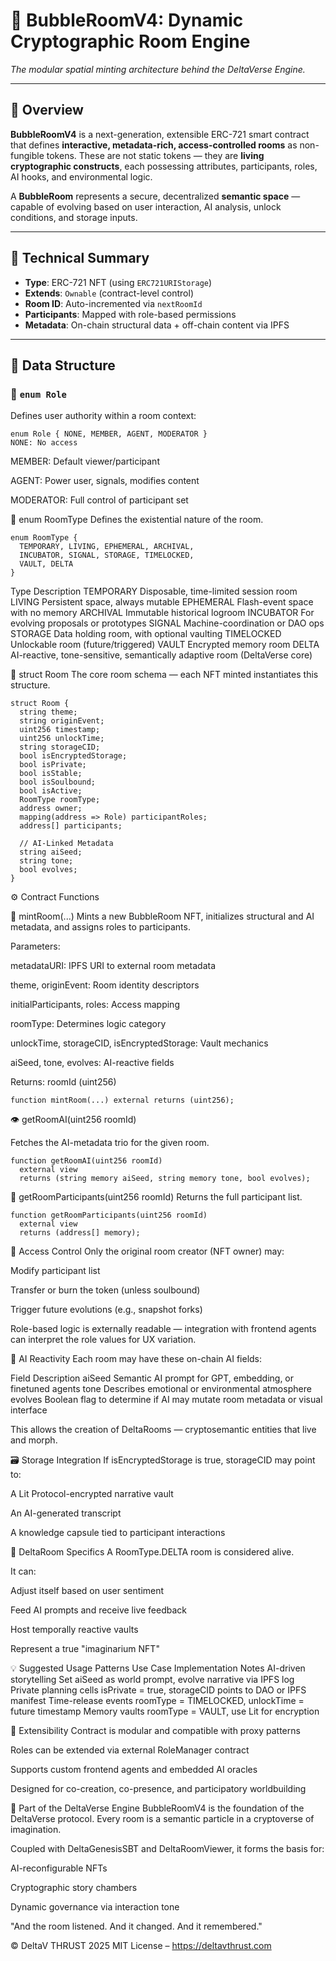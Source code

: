 # 🧱 BubbleRoomV4: Dynamic Cryptographic Room Engine

_The modular spatial minting architecture behind the DeltaVerse Engine._

---

## 🧬 Overview

**BubbleRoomV4** is a next-generation, extensible ERC-721 smart contract that defines **interactive, metadata-rich, access-controlled rooms** as non-fungible tokens. These are not static tokens — they are **living cryptographic constructs**, each possessing attributes, participants, roles, AI hooks, and environmental logic.

A **BubbleRoom** represents a secure, decentralized **semantic space** — capable of evolving based on user interaction, AI analysis, unlock conditions, and storage inputs.

---

## 🔧 Technical Summary

- **Type**: ERC-721 NFT (using `ERC721URIStorage`)
- **Extends**: `Ownable` (contract-level control)
- **Room ID**: Auto-incremented via `nextRoomId`
- **Participants**: Mapped with role-based permissions
- **Metadata**: On-chain structural data + off-chain content via IPFS

---

## 🧩 Data Structure

### 🔸 `enum Role`

Defines user authority within a room context:

```solidity
enum Role { NONE, MEMBER, AGENT, MODERATOR }
NONE: No access
```
MEMBER: Default viewer/participant

AGENT: Power user, signals, modifies content

MODERATOR: Full control of participant set

🔸 enum RoomType
Defines the existential nature of the room.

```solidity
enum RoomType {
  TEMPORARY, LIVING, EPHEMERAL, ARCHIVAL,
  INCUBATOR, SIGNAL, STORAGE, TIMELOCKED,
  VAULT, DELTA
}
```
Type	Description
TEMPORARY	Disposable, time-limited session room
LIVING	Persistent space, always mutable
EPHEMERAL	Flash-event space with no memory
ARCHIVAL	Immutable historical logroom
INCUBATOR	For evolving proposals or prototypes
SIGNAL	Machine-coordination or DAO ops
STORAGE	Data holding room, with optional vaulting
TIMELOCKED	Unlockable room (future/triggered)
VAULT	Encrypted memory room
DELTA	AI-reactive, tone-sensitive, semantically adaptive room (DeltaVerse core)

🧠 struct Room
The core room schema — each NFT minted instantiates this structure.

```solidity
struct Room {
  string theme;
  string originEvent;
  uint256 timestamp;
  uint256 unlockTime;
  string storageCID;
  bool isEncryptedStorage;
  bool isPrivate;
  bool isStable;
  bool isSoulbound;
  bool isActive;
  RoomType roomType;
  address owner;
  mapping(address => Role) participantRoles;
  address[] participants;

  // AI-Linked Metadata
  string aiSeed;
  string tone;
  bool evolves;
}
```
⚙️ Contract Functions

🔨 mintRoom(...)
Mints a new BubbleRoom NFT, initializes structural and AI metadata, and assigns roles to participants.

Parameters:

metadataURI: IPFS URI to external room metadata

theme, originEvent: Room identity descriptors

initialParticipants, roles: Access mapping

roomType: Determines logic category

unlockTime, storageCID, isEncryptedStorage: Vault mechanics

aiSeed, tone, evolves: AI-reactive fields

Returns: roomId (uint256)

```solidity
function mintRoom(...) external returns (uint256);
```
👁️ getRoomAI(uint256 roomId)

Fetches the AI-metadata trio for the given room.

```solidity
function getRoomAI(uint256 roomId)
  external view
  returns (string memory aiSeed, string memory tone, bool evolves);
```
👥 getRoomParticipants(uint256 roomId)
Returns the full participant list.

```solidity
function getRoomParticipants(uint256 roomId)
  external view
  returns (address[] memory);
```
🔐 Access Control
Only the original room creator (NFT owner) may:

Modify participant list

Transfer or burn the token (unless soulbound)

Trigger future evolutions (e.g., snapshot forks)

Role-based logic is externally readable — integration with frontend agents can interpret the role values for UX variation.

🧠 AI Reactivity
Each room may have these on-chain AI fields:

Field	Description
aiSeed	Semantic AI prompt for GPT, embedding, or finetuned agents
tone	Describes emotional or environmental atmosphere
evolves	Boolean flag to determine if AI may mutate room metadata or visual interface

This allows the creation of DeltaRooms — cryptosemantic entities that live and morph.

🗃️ Storage Integration
If isEncryptedStorage is true, storageCID may point to:

A Lit Protocol-encrypted narrative vault

An AI-generated transcript

A knowledge capsule tied to participant interactions

🌌 DeltaRoom Specifics
A RoomType.DELTA room is considered alive.

It can:

Adjust itself based on user sentiment

Feed AI prompts and receive live feedback

Host temporally reactive vaults

Represent a true "imaginarium NFT"

💡 Suggested Usage Patterns
Use Case	Implementation Notes
AI-driven storytelling	Set aiSeed as world prompt, evolve narrative via IPFS log
Private planning cells	isPrivate = true, storageCID points to DAO or IPFS manifest
Time-release events	roomType = TIMELOCKED, unlockTime = future timestamp
Memory vaults	roomType = VAULT, use Lit for encryption

🧱 Extensibility
Contract is modular and compatible with proxy patterns

Roles can be extended via external RoleManager contract

Supports custom frontend agents and embedded AI oracles

Designed for co-creation, co-presence, and participatory worldbuilding

🧠 Part of the DeltaVerse Engine
BubbleRoomV4 is the foundation of the DeltaVerse protocol.
Every room is a semantic particle in a cryptoverse of imagination.

Coupled with DeltaGenesisSBT and DeltaRoomViewer, it forms the basis for:

AI-reconfigurable NFTs

Cryptographic story chambers

Dynamic governance via interaction tone

"And the room listened. And it changed. And it remembered."

© DeltaV THRUST 2025
MIT License – https://deltavthrust.com
